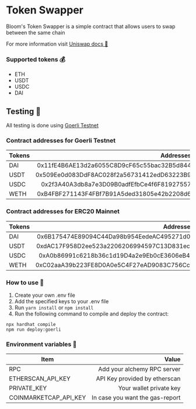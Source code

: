 # Token Swapper

Bloom's Token Swapper is a simple contract that allows users to swap between the same chain

For more information visit [Uniswap docs 🦄](https://docs.uniswap.org/)

### Supported tokens 💰

-   ETH
-   USDT
-   USDC
-   DAI

## Testing 🧪

All testing is done using [Goerli Testnet](https://goerli.etherscan.io/)

### Contract addresses for Goerli Testnet

| Tokens |                                  Addresses |
| ------ | -----------------------------------------: |
| DAI    | 0x11fE4B6AE13d2a6055C8D9cF65c55bac32B5d844 |
| USDT   | 0x509Ee0d083DdF8AC028f2a56731412edD63223B9 |
| USDC   | 0x2f3A40A3db8a7e3D09B0adfEfbCe4f6F81927557 |
| WETH   | 0xB4FBF271143F4FBf7B91A5ded31805e42b2208d6 |

### Contract addresses for ERC20 Mainnet

| Tokens |                                  Addresses |
| ------ | -----------------------------------------: |
| DAI    | 0x6B175474E89094C44Da98b954EedeAC495271d0F |
| USDT   | 0xdAC17F958D2ee523a2206206994597C13D831ec7 |
| USDC   | 0xA0b86991c6218b36c1d19D4a2e9Eb0cE3606eB48 |
| WETH   | 0xC02aaA39b223FE8D0A0e5C4F27eAD9083C756Cc2 |

### How to use 🤔

1.  Create your own .env file
2.  Add the specified keys to your .env file
3.  Run `yarn install` or `npm install`
4.  Run the following command to compile and deploy the contract:

```shell
npx hardhat compile
npm run deploy:goerli
```

### Environment variables 📝

| Item                  |                           Value |
| --------------------- | ------------------------------: |
| RPC                   |     Add your alchemy RPC server |
| ETHERSCAN_API_KEY     |   API Key provided by etherscan |
| PRIVATE_KEY           |         Your wallet private key |
| COINMARKETCAP_API_KEY | In case you want the gas-report |
